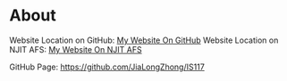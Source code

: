 # About
Website Location on GitHub:
<a href="https://web.njit.edu/~jlz6/is117sp21/Doc/index.html/">My Website On GitHub</a>
Website Location on NJIT AFS:
<a href="https://web.njit.edu/~jlz6/is117sp21/Doc/index.html">My Website On NJIT AFS</a>

GitHub Page: https://github.com/JiaLongZhong/IS117

